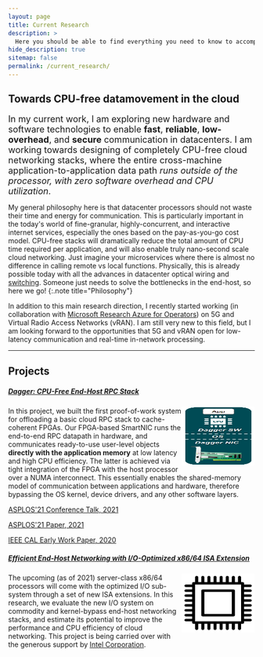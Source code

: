 ```yaml
---
layout: page
title: Current Research
description: >
  Here you should be able to find everything you need to know to accomplish the most common tasks when blogging with Hydejack.
hide_description: true
sitemap: false
permalink: /current_research/
---
```


## Towards CPU-free datamovement in the cloud

<font size="4">  In my current work, I am exploring new hardware and software technologies to enable <strong>fast</strong>, <strong>reliable</strong>, <strong>low-overhead</strong>, and <strong>secure</strong> communication in datacenters. I am working towards designing of completely CPU-free cloud networking stacks, where the entire cross-machine application-to-application data path <em>runs outside of the processor, with zero software overhead and CPU utilization</em>. </font>


My general philosophy here is that datacenter processors should not waste their time and energy for communication. This is particularly important in the today's world of fine-granular, highly-concurrent, and interactive internet services, especially the ones based on the pay-as-you-go cost model. CPU-free stacks will dramatically reduce the total amount of CPU time required per application, and will also enable truly nano-second scale cloud networking. Just imagine your microservices where there is almost no difference in calling remote vs local functions. Physically, this is already possible today with all the advances in datacenter optical wiring and <a href="https://www.microsoft.com/en-us/research/project/sirius/" title="MSRC">switching</a>. Someone just needs to solve the bottlenecks in the end-host, so here we go!
{:.note title="Philosophy"}

In addition to this main research direction, I recently started working (in collaboration with <a href="https://www.microsoft.com/en-us/research/group/azure-for-operators-afo-research/" title="MSRC">Microsoft Research Azure for Operators</a>) on 5G and Virtual Radio Access Networks (vRAN). I am still very new to this field, but I am looking forward to the opportunities that 5G and vRAN open for low-latency communication and real-time in-network processing.

---

## Projects

##### <ins>Dagger: CPU-Free End-Host RPC Stack</ins>

<img src="../assets/img/dagger_nic.png" width="150" height="120" style="float:right" padding-top=10px />

In this project, we built the first proof-of-work system for offloading a basic cloud RPC stack to cache-coherent FPGAs. Our FPGA-based SmartNIC runs the end-to-end RPC datapath in hardware, and communicates ready-to-use user-level objects **directly with the application memory** at low latency and high CPU efficiency. The latter is achieved via tight integration of the FPGA with the host processor over a NUMA interconnect. This essentially enables the shared-memory model of communication between applications and hardware, therefore bypassing the OS kernel, device drivers, and any other software layers.

<a href="https://www.youtube.com/watch?v=ONnR6Mg6t4E" title="MSRC">ASPLOS'21 Conference Talk, 2021</a>

<a href="https://dl.acm.org/doi/abs/10.1145/3445814.3446696" title="MSRC">ASPLOS'21 Paper, 2021</a>

<a href="https://ieeexplore.ieee.org/document/9180035/" title="MSRC">IEEE CAL Early Work Paper, 2020</a>



##### <ins>Efficient End-Host Networking with I/O-Optimized x86/64 ISA Extension</ins>

<img src="../assets/img/x86.png" width="150" height="120" style="float:right" padding-top=10px />

The upcoming (as of 2021) server-class x86/64 processors will come with the optimized I/O sub-system through a set of new ISA extensions. In this research, we evaluate the new I/O system on commodity and kernel-bypass end-host networking stacks, and estimate its potential to improve the performance and CPU efficiency of cloud networking. This project is being carried over with the generous support by <a href="https://www.intel.com/" title="Intel">Intel Corporation</a>.

